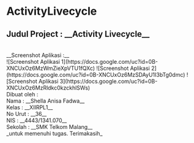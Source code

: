 # ActivityLivecycle
<h2>Judul Project : __Activity Livecycle__ </h2><br>
__Screenshot Aplikasi :__ <br>
![Screenshot Aplikasi 1](https://docs.google.com/uc?id=0B-XNCUxOz6MzWmZieXpVTU1fQXc)
![Screenshot Aplikasi 2](https://docs.google.com/uc?id=0B-XNCUxOz6MzSDAyU1I3bTg0dmc)
![Screenshot Aplikasi 3](https://docs.google.com/uc?id=0B-XNCUxOz6MzRldkc0kzckhlSWs)<br>
Dibuat oleh : <br>
Nama : __Shella Anisa Fadwa__<br>
Kelas : __XIIRPL1__<br>
No Urut : __36__<br>
NIS : __4443/1341.070__<br>
Sekolah : __SMK Telkom Malang__ <br>
_untuk memenuhi tugas. Terimakasih_
